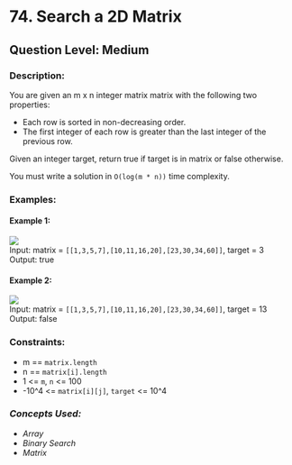 # 74. Search a 2D Matrix
## Question Level: Medium
### Description:
You are given an m x n integer matrix matrix with the following two properties:
- Each row is sorted in non-decreasing order.
- The first integer of each row is greater than the last integer of the previous row.

Given an integer target, return true if target is in matrix or false otherwise.

You must write a solution in `O(log(m * n))` time complexity.

### Examples:
#### Example 1:

<img src="https://assets.leetcode.com/uploads/2020/10/05/mat.jpg"><br>
Input: matrix = `[[1,3,5,7],[10,11,16,20],[23,30,34,60]]`, target = 3<br>
Output: true<br>
#### Example 2:

<img src="https://assets.leetcode.com/uploads/2020/10/05/mat2.jpg"><br>
Input: matrix = `[[1,3,5,7],[10,11,16,20],[23,30,34,60]]`, target = 13<br>
Output: false<br>


### Constraints:

- m == `matrix.length`
- n == `matrix[i].length`
- 1 <= `m`, `n` <= 100
- -10^4 <= `matrix[i][j]`, `target` <= 10^4

### <i>Concepts Used:
- Array
- Binary Search
- Matrix </i>
